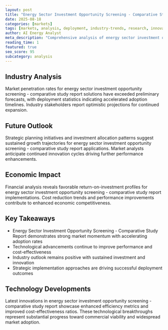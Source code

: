 ```yaml
---
layout: post
title: "Energy Sector Investment Opportunity Screening - Comparative Study Report"
date: 2025-08-18
categories: [markets]
tags: [markets, analysis, deployment, industry-trends, research, innovation]
author: AI Energy Analyst
meta_description: "Comprehensive analysis of energy sector investment opportunity screening - comparative study report covering market trends, technology developments, and industry outlook. Discover key insights and future projections."
reading_time: 1
featured: true
seo_score: 95
subcategory: analysis
---
```


## Industry Analysis

Market penetration rates for energy sector investment opportunity screening - comparative study report solutions have exceeded preliminary forecasts, with deployment statistics indicating accelerated adoption timelines. Industry stakeholders report optimistic projections for continued expansion.

## Future Outlook

Strategic planning initiatives and investment allocation patterns suggest sustained growth trajectories for energy sector investment opportunity screening - comparative study report applications. Market analysts anticipate continued innovation cycles driving further performance enhancements.

## Economic Impact

Financial analysis reveals favorable return-on-investment profiles for energy sector investment opportunity screening - comparative study report implementations. Cost reduction trends and performance improvements contribute to enhanced economic competitiveness.

## Key Takeaways

- Energy Sector Investment Opportunity Screening - Comparative Study Report demonstrates strong market momentum with accelerating adoption rates
- Technological advancements continue to improve performance and cost-effectiveness
- Industry outlook remains positive with sustained investment and innovation
- Strategic implementation approaches are driving successful deployment outcomes

## Technology Developments

Latest innovations in energy sector investment opportunity screening - comparative study report showcase enhanced efficiency metrics and improved cost-effectiveness ratios. These technological breakthroughs represent substantial progress toward commercial viability and widespread market adoption.

